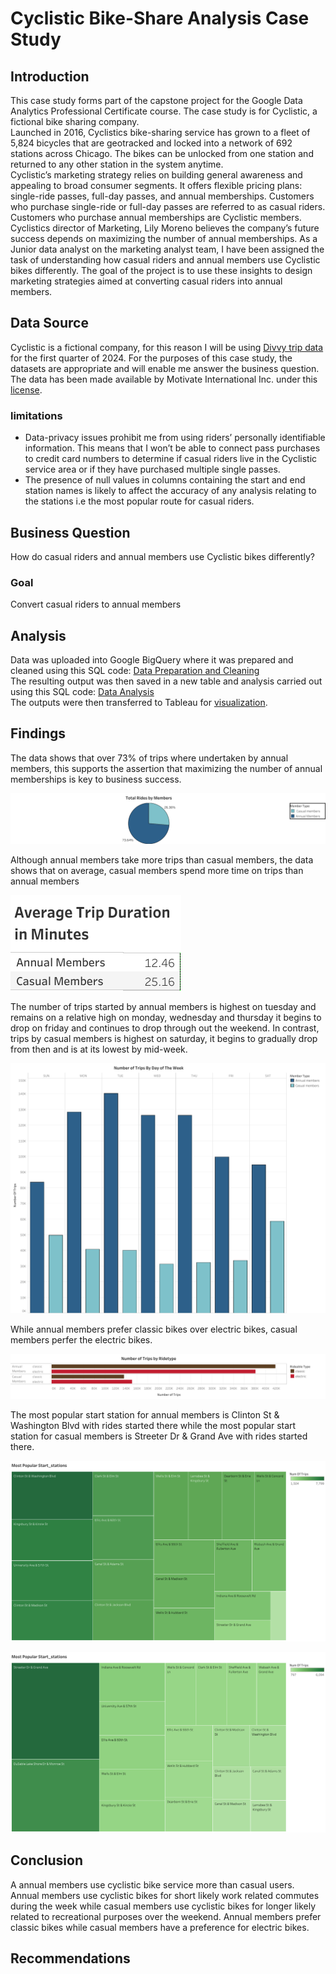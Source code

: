 # Cyclistic Bike-Share Analysis Case Study
## Introduction
This case study forms part of the capstone project for the Google Data Analytics Professional Certificate course. The case study is for Cyclistic, a fictional bike sharing company.  
Launched in 2016, Cyclistics bike-sharing service has grown to a fleet of 5,824 bicycles that are geotracked and locked into a network of 692 stations across Chicago. The bikes can be unlocked from one station and returned to any other station in the system anytime.  
Cyclistic’s marketing strategy relies on building general awareness and appealing to broad consumer segments. It offers flexible pricing plans: single-ride passes, full-day passes, and annual memberships. Customers who purchase single-ride or full-day passes are referred to as casual riders. Customers who purchase annual memberships are Cyclistic members.  
Cyclistics director of Marketing, Lily Moreno believes the company’s future success depends on maximizing the number of annual memberships. As a Junior data analyst on the marketing analyst team, I have been assigned the task of understanding how casual riders and annual members use Cyclistic bikes differently. The goal of the project is to use these insights to design marketing strategies aimed at converting casual riders into annual members.
## Data Source
Cyclistic is a fictional company, for this reason I will be using [Divvy trip data](https://divvy-tripdata.s3.amazonaws.com/index.html) for the first quarter of 2024.  For the purposes of this case study, the datasets are appropriate and will enable me answer the business question. The data has been made available by Motivate International Inc. under this [license](https://divvybikes.com/data-license-agreement).
### limitations
* Data-privacy issues prohibit me from using riders’ personally identifiable information. This means that I won’t be able to connect pass purchases to credit card numbers to determine if casual riders live in the Cyclistic service area or if they have purchased multiple single passes.
* The presence of null values in columns containing the start and end station names is likely to affect the accuracy of any analysis relating to the stations i.e the most popular route for casual riders.
## Business Question
How do casual riders and annual members use Cyclistic bikes differently?
### Goal
Convert casual riders to annual members  
## Analysis 
Data was uploaded into Google BigQuery where it was prepared and cleaned using this SQL code: [Data Preparation and Cleaning](https://github.com/Dinmaharbs/Cyclistics_Casestudy/blob/main/Data_Preparation.sql)  
The resulting output was then saved in a new table and analysis carried out using this SQL code: [Data Analysis](https://github.com/Dinmaharbs/Cyclistics_Casestudy/blob/main/Data_Analysis.sql)  
The outputs were then transferred to Tableau for [visualization](https://public.tableau.com/views/Cyclistic-CaseStudy_17240607642300/Dashboard1?:language=en-US&:sid=&:display_count=n&:origin=viz_share_link).  
## Findings  
The data shows that over 73% of trips where undertaken by annual members, this supports the assertion that maximizing the number of annual memberships is key to business success.

[![Total rides by members](https://github.com/Dinmaharbs/Cyclistics_Casestudy/blob/main/Visualizations/Total%20Rides.png)](https://public.tableau.com/views/Cyclistic-CaseStudy_17240607642300/Sheet2?:language=en-US&:sid=&:redirect=auth&:display_count=n&:origin=viz_share_link)  

Although annual members take more trips than casual members, the data shows that on average, casual members spend more time on trips than annual members

[![Members average trip duration](https://github.com/Dinmaharbs/Cyclistics_Casestudy/blob/main/Visualizations/Average%20trip%20duration.png)](https://public.tableau.com/views/Cyclistic-CaseStudy_17240607642300/Sheet5_2?:language=en-US&:sid=&:redirect=auth&:display_count=n&:origin=viz_share_link)

The number of trips started by annual members is highest on tuesday and remains on a relative high on monday, wednesday and thursday it begins to drop on friday and continues to drop through out the weekend. In contrast, trips by casual members is highest on saturday, it begins to gradually drop from then and is at its lowest by mid-week.

[![Trips by day of the week](https://github.com/Dinmaharbs/Cyclistics_Casestudy/blob/main/Visualizations/Trips%20by%20Day%20of%20Week.png)](https://public.tableau.com/views/Cyclistic-CaseStudy_17240607642300/dayofweektrips?:language=en-US&:sid=&:redirect=auth&:display_count=n&:origin=viz_share_link)  

While annual members prefer classic bikes over electric bikes, casual members perfer the electric bikes.

[![Trips by ride type](https://github.com/Dinmaharbs/Cyclistics_Casestudy/blob/main/Visualizations/Members%20trips%20by%20ridetype.png)](https://public.tableau.com/views/Cyclistic-CaseStudy_17240607642300/Sheet5_1?:language=en-US&:sid=&:redirect=auth&:display_count=n&:origin=viz_share_link)  

The most popular start station for annual members is Clinton St & Washington Blvd with    rides started there while the most popular start station for casual members is Streeter Dr & Grand Ave with  rides started there.

[![Popular start stations for annual members](https://github.com/Dinmaharbs/Cyclistics_Casestudy/blob/main/Visualizations/Most%20Popular%20Start_stations%20(annual%20members).png)](https://public.tableau.com/shared/355XD79MM?:display_count=n&:origin=viz_share_link)

[![Popular start stations for casual members](https://github.com/Dinmaharbs/Cyclistics_Casestudy/blob/main/Visualizations/Most%20Popular%20Start_stations%20(casual%20members).png)](https://public.tableau.com/shared/RH9WYB77C?:display_count=n&:origin=viz_share_link)
## Conclusion  
A annual members use cyclistic bike service more than casual users. Annual members use cyclistic bikes for short likely work related commutes during the week while casual members use cyclistic bikes for longer likely related to recreational purposes over the weekend.
Annual members prefer classic bikes while casual members have a preference for electric bikes.
## Recommendations  


